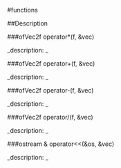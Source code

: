 #functions

##Description





<!----------------------------------------------------------------------------->

###ofVec2f operator*(f, &vec)

<!--
_syntax: operator*(f, &vec)_
_name: operator*_
_returns: ofVec2f_
_returns_description: _
_parameters: float f, const ofVec2f &vec_
_version_started: _
_version_deprecated: _
_summary: _
_constant: False_
_static: False_
_visible: True_
_advanced: False_
-->

_description: _







<!----------------------------------------------------------------------------->

###ofVec2f operator+(f, &vec)

<!--
_syntax: operator+(f, &vec)_
_name: operator+_
_returns: ofVec2f_
_returns_description: _
_parameters: float f, const ofVec2f &vec_
_version_started: _
_version_deprecated: _
_summary: _
_constant: False_
_static: False_
_visible: True_
_advanced: False_
-->

_description: _







<!----------------------------------------------------------------------------->

###ofVec2f operator-(f, &vec)

<!--
_syntax: operator-(f, &vec)_
_name: operator-_
_returns: ofVec2f_
_returns_description: _
_parameters: float f, const ofVec2f &vec_
_version_started: _
_version_deprecated: _
_summary: _
_constant: False_
_static: False_
_visible: True_
_advanced: False_
-->

_description: _







<!----------------------------------------------------------------------------->

###ofVec2f operator/(f, &vec)

<!--
_syntax: operator/(f, &vec)_
_name: operator/_
_returns: ofVec2f_
_returns_description: _
_parameters: float f, const ofVec2f &vec_
_version_started: _
_version_deprecated: _
_summary: _
_constant: False_
_static: False_
_visible: True_
_advanced: False_
-->

_description: _







<!----------------------------------------------------------------------------->

###ostream & operator<<(&os, &vec)

<!--
_syntax: operator<<(&os, &vec)_
_name: operator<<_
_returns: ostream &_
_returns_description: _
_parameters: ostream &os, const ofVec2f &vec_
_version_started: _
_version_deprecated: _
_summary: _
_constant: False_
_static: False_
_visible: True_
_advanced: False_
-->

_description: _







<!----------------------------------------------------------------------------->

